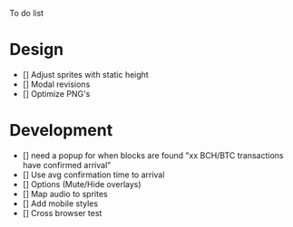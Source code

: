 To do list

Design
===

- [] Adjust sprites with static height
- [] Modal revisions
- [] Optimize PNG's

Development 
===

- [] need a popup for when blocks are found "xx BCH/BTC transactions have confirmed arrival"
- [] Use avg confirmation time to arrival 
- [] Options (Mute/Hide overlays)
- [] Map audio to sprites
- [] Add mobile styles
- [] Cross browser test

